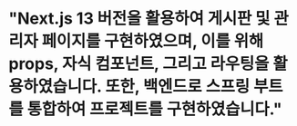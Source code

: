 # "Next.js 13 버전을 활용하여 게시판 및 관리자 페이지를 구현하였으며, 이를 위해 props, 자식 컴포넌트, 그리고 라우팅을 활용하였습니다. 또한, 백엔드로 스프링 부트를 통합하여 프로젝트를 구현하였습니다."
